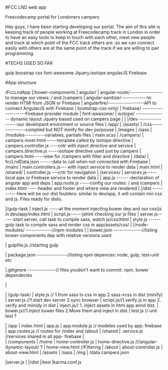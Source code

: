 
#FCC LND web app

Freecodecamp portal for Londoners campers

Hey guys, I have been starting developing our portal. The aim of this site is keeping track of people working at Freecodecamp track in London in order to have an easy tools to keep in touch with each other, meet new people and track at which point of the FCC track others are..so we can connect easily with others are at the same point of the track if we are willing to pair programming.

#TECHS USED SO FAR

gulp
boostrap css
font-awesome
Jquery.isotope
angularJS
Firebase

#App structure

/FccLndApp
|/bower-components
|				  angular/
|                 angular-route/----------------to manage our views: / and /campers
|				  angular-sanitize/-------------to render HTMl from JSON or Firebase
|				  angularfire/------------------API to connect AngularJS with Firebase
|				  bootstrap-css-only/
|				  firebase/ --------------------Firebase provider module
|				  font-awasome/
|				  isotope/ --------------- dynamic layout Jquery based used on campers page
|
|
|/dev -----------------our developent enviroment or source files
|                    /app/
|                        /assets/
|								/css---------------compiled but NOT minify for dev purpouse
|								/images
|								/sass
|									/modules----------variables, partials files
|									main.scss
|						/campers/
|								campers-inner.html -----template called by isotope directive
|								campers.controller.js ----cntr with inject directive and service
|								campers.directive.js -----isotope directive used just by campers
|								campers.html-----view for /campers with filter and directive
|						/data/
|								fccLndData.json ------data to call when not connected with Firebase
|						/main/
|								main.controllers.js--- with inject service to render data 
|								main.html
|						/shared/
|								controller.js ---cntr for navigation
|								/services/
|									services.js----- local ajax or Firebase service to render data
|
|						app.js -------declaration of angular app and deps
|						app.route.js -----config our routes: / and /campers
|						index.html -----header and footer and where view are rendered
|
|/dist ---------- Here will be our dist foulders: similar to dev/app, it will contain min css and
				  js. Files ready for disto.

|/gulp-task
|			inject.js -----at the moment injecting bower dep and our css/js in dev/app/index.html
|			script.js------jshint checking our js files
|			server.js------start server, call task to compile sass, watch js/css/html
|			style.js ------gulp task to compile sass and render css in app/assets/css/
|
|/node-modules/ -------------//npm modules
|
| bower.json --------------//listing bower-components dep with relative versions used

| gulpfile.js //starting gulp

| package.json ---------------//listing npm depences: node, gulp, test-unit etc


|.gitignore --------------// files youdon't want to commit: npm, bower dependecies


|					

| /gulp-task/
|           style.js // 1.from sass to css in app 2.sass->css in dist (minify)
|			server.js //1.start dev server 2.sync browser
|           script.js//1.verify js in app 2. verify and miinidy in dist
|           inject.js// 1. inject assets in html app annd dist.
|           bower.js//1.inject bower files 2.Move them and inject in dist
|			test.js // unit test ?


| /app
|      index.html
|	   app.js
|	   app.module.js // modeles used by app: firebase
|      app.routes.js // routes for /index and /about
|	   /shared
|			.service.js //services shared in all app- firebase
|	   
|			/components
|			    /home
|					home-controller.js
|					home-directive.js ///angular-dynamic-layout/ ?
|					home-view.html //Filtering
|				/about
|					about-controller.js
| 					about-view.html
|     /assets
|			/sass
|			/img
|			/data
				campers.json

|server.js
|
|/dist
|/test
|karma.conf.js
